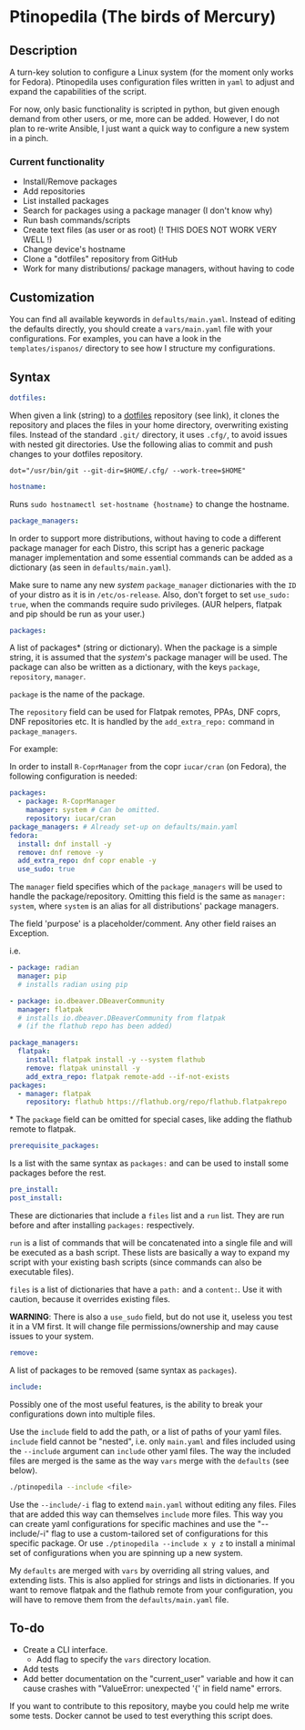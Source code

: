 # Ptinopedila (The birds of Mercury)

## Description

A turn-key solution to configure a Linux system (for the moment only works for Fedora). Ptinopedila uses configuration files written in `yaml` to adjust and expand the capabilities of the script.

For now, only basic functionality is scripted in python, but given enough demand from other users, or me, more can be added. However, I do not plan to re-write Ansible, I just want a quick way to configure a new system in a pinch.

### Current functionality

- Install/Remove packages
- Add repositories
- List installed packages
- Search for packages using a package manager (I don't know why)
- Run bash commands/scripts
- Create text files (as user or as root) (! THIS DOES NOT WORK VERY WELL !)
- Change device's hostname
- Clone a "dotfiles" repository from GitHub
- Work for many distributions/ package managers, without having to code

## Customization

You can find all available keywords in `defaults/main.yaml`. Instead of editing the defaults directly, you should create a `vars/main.yaml` file with your configurations. For examples, you can have a look in the `templates/ispanos/` directory to see how I structure my configurations.

## Syntax

```yaml
dotfiles:
```

When given a link (string) to a [dotfiles](https://github.com/ispanos/dotfiles) repository (see link), it clones the repository and places the files in your home directory, overwriting existing files. Instead of the standard `.git/` directory, it uses `.cfg/`, to avoid issues with nested git directories.
Use the following alias to commit and push changes to your dotfiles repository.

`dot="/usr/bin/git --git-dir=$HOME/.cfg/ --work-tree=$HOME"`

```yaml
hostname:
```

Runs `sudo hostnamectl set-hostname {hostname}` to change the hostname.

```yaml
package_managers:
```

In order to support more distributions, without having to code a different package manager for each Distro, this script has a generic package manager implementation and some essential commands can be added as a dictionary (as seen in `defaults/main.yaml`).

Make sure to name any new *system* `package_manager` dictionaries with the `ID` of your distro as it is in `/etc/os-release`. Also, don't forget to set `use_sudo: true`, when the commands require sudo privileges. (AUR helpers, flatpak and pip should be run as your user.)

```yaml
packages:
```

A list of packages\* (string or dictionary). When the package is a simple string, it is assumed that the *system*'s package manager will be used. The package can also be written as a dictionary, with the keys `package`, `repository`, `manager`.

`package` is the name of the package.

The `repository` field can be used for Flatpak remotes, PPAs, DNF coprs, DNF repositories etc. It is handled by the `add_extra_repo:` command in `package_managers`.

For example:

In order to install `R-CoprManager` from the copr `iucar/cran` (on Fedora), the following configuration is needed:

  ```yaml
  packages:
    - package: R-CoprManager
      manager: system # Can be omitted.
      repository: iucar/cran
  package_managers: # Already set-up on defaults/main.yaml
  fedora:
    install: dnf install -y
    remove: dnf remove -y
    add_extra_repo: dnf copr enable -y
    use_sudo: true
  ```

The `manager` field specifies which of the `package_managers` will be used to handle the package/repository. Omitting this field is the same as `manager: system`, where `system` is an alias for all distributions' package managers.

The field 'purpose' is a placeholder/comment. Any other field raises an Exception.

i.e.

```yaml
- package: radian
  manager: pip
  # installs radian using pip

- package: io.dbeaver.DBeaverCommunity
  manager: flatpak
  # installs io.dbeaver.DBeaverCommunity from flatpak
  # (if the flathub repo has been added)
```

```yaml
package_managers:
  flatpak:
    install: flatpak install -y --system flathub
    remove: flatpak uninstall -y
    add_extra_repo: flatpak remote-add --if-not-exists
packages:
  - manager: flatpak
    repository: flathub https://flathub.org/repo/flathub.flatpakrepo
```

\* The `package` field can be omitted for special cases, like adding the flathub remote to flatpak.

```yaml
prerequisite_packages:
```

Is a list with the same syntax as `packages:` and can be used to install some packages before the rest.

```yaml
pre_install:
post_install:
```

These are dictionaries that include a `files` list and a `run` list. They are run before and after installing `packages:` respectively.

`run` is a list of commands that will be concatenated into a single file and will be executed as a bash script. These lists are basically a way to expand my script with your existing bash scripts (since commands can also be executable files).

`files` is a list of dictionaries that have a `path:` and a `content:`. Use it with caution, because it overrides existing files.

**WARNING**: There is also a `use_sudo` field, but do not use it, useless you test it in a VM first. It will change file permissions/ownership and may cause issues to your system.

```yaml
remove:
```

A list of packages to be removed (same syntax as `packages`).

```yaml
include:
```

Possibly one of the most useful features, is the ability to break your configurations down into multiple files.

Use the `include` field to add the path, or a list of paths of your yaml files.
`include` field cannot be "nested", i.e. only `main.yaml` and files included using the `--include` argument can `include` other yaml files. The way the included files are merged is the same as the way `vars` merge with the `defaults` (see below).

```sh
./ptinopedila --include <file>
```

Use the `--include/-i` flag to extend `main.yaml` without editing any files. Files that are added this way can themselves `include` more files. This way you can create yaml configurations for specific machines and use the "--include/-i" flag to use a custom-tailored set of configurations for this specific package. Or use `./ptinopedila --include x y z` to install a minimal set of configurations when you are spinning up a new system.

My `defaults` are merged with `vars` by overriding all string values, and extending lists. This is also applied for strings and lists in dictionaries. If you want to remove flatpak and the flathub remote from your configuration, you will have to remove them from the `defaults/main.yaml` file.

## To-do

- Create a CLI interface.
  - Add flag to specify the `vars` directory location.
- Add tests
- Add better documentation on the "current_user" variable and how it can cause crashes with "ValueError: unexpected '\{' in field name" errors.

If you want to contribute to this repository, maybe you could help me write some tests. Docker cannot be used to test everything this script does.
